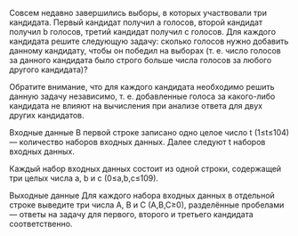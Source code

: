 Совсем недавно завершились выборы, в которых участвовали три кандидата. Первый кандидат получил a голосов, второй кандидат получил b голосов, третий кандидат получил c голосов. Для каждого кандидата решите следующую задачу: сколько голосов нужно добавить данному кандидату, чтобы он победил на выборах (т. е. число голосов за данного кандидата было строго больше числа голосов за любого другого кандидата)?

Обратите внимание, что для каждого кандидата необходимо решить данную задачу независимо, т. е. добавленные голоса за какого-либо кандидата не влияют на вычисления при анализе ответа для двух других кандидатов.

Входные данные
В первой строке записано одно целое число t (1≤t≤104) — количество наборов входных данных. Далее следуют t наборов входных данных.

Каждый набор входных данных состоит из одной строки, содержащей три целых числа a, b и c (0≤a,b,c≤109).

Выходные данные
Для каждого набора входных данных в отдельной строке выведите три числа A, B и C (A,B,C≥0), разделённые пробелами — ответы на задачу для первого, второго и третьего кандидата соответственно.